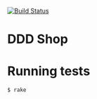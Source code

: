 [![Build Status](https://travis-ci.org/mlomnicki/ddd-shop.svg?branch=master)](https://travis-ci.org/mlomnicki/ddd-shop)

# DDD Shop

# Running tests

    $ rake
